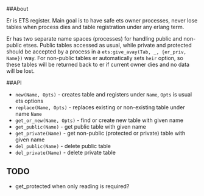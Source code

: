 ##About

Er is ETS register. Main goal is to have safe ets owner processes, never lose tables when process dies and table registration under any erlang term.

Er has two separate name spaces (processes) for handling public and non-public etses. Public tables accessed as usual, while private and protected should be accepted by a process in a ```ets:give_avay(Tab, _, {er_priv, Name})``` way.
For non-public tables er automatically sets ```heir``` option, so these tables will be returned back to er if current owner dies and no data will be lost.

##API

* ```new(Name, Opts)``` - creates table and registers under ```Name```, ```Opts``` is usual ets options
* ```replace(Name, Opts)``` - replaces existing or non-existing table under name ```Name```
* ```get_or_new(Name, Opts)``` - find or create new table with given name
* ```get_public(Name)``` - get public table with given name
* ```get_private(Name)``` - get non-public (protected or private) table with given name
* ```del_public(Name)``` - delete public table
* ```del_private(Name)``` - delete private table

## TODO

* get_protected when only reading is required?
